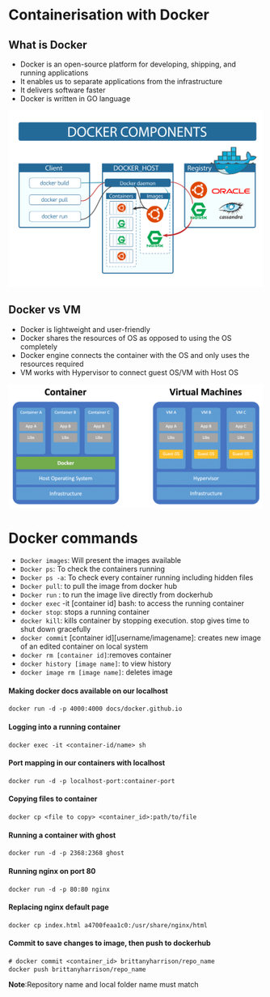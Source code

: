 # Containerisation with Docker

## What is Docker
- Docker is an open-source platform for developing, shipping, and running applications
- It enables us to separate applications from the infrastructure
- It delivers software faster
- Docker is written in GO language

![docker](docker.png)

## Docker vs VM 
- Docker is lightweight and user-friendly
- Docker shares the resources of OS as opposed to using the OS completely
- Docker engine connects the container with the OS and only uses the resources required
- VM works with Hypervisor to connect guest OS/VM with Host OS

![container-vs-vm](container-vs-vm.png)

# Docker commands
- `Docker images`: Will present the images available
- `Docker ps`: To check the containers running
- `Docker ps -a`: To check every container running including hidden files
- `Docker pull`: to pull the image from docker hub
- `Docker run` : to run the image live directly from dockerhub
- `docker exec` -it [container id] bash: to access the running container
- `docker stop`: stops a running container
- `docker kill`: kills container by stopping execution. stop gives time to shut down gracefully
- `docker commit` [container id][username/imagename]: creates new image of an edited container on local system
- `docker rm [container id]`:removes container 
- `docker history [image name]`: to view history 
- `docker image rm [image name]`: deletes image 

#### Making docker docs available on our localhost 

```
docker run -d -p 4000:4000 docs/docker.github.io 
```

#### Logging into a running container 

```
docker exec -it <container-id/name> sh

```
#### Port mapping in our containers with localhost 
```
docker run -d -p localhost-port:container-port

```
#### Copying files to container 
```
docker cp <file to copy> <container_id>:path/to/file

```
#### Running a container with ghost
```
docker run -d -p 2368:2368 ghost 
```

#### Running nginx on port 80 
```
docker run -d -p 80:80 nginx 
```
#### Replacing nginx default page 

```
docker cp index.html a4700feaa1c0:/usr/share/nginx/html
```
#### Commit to save changes to image, then push to dockerhub 
```
# docker commit <container_id> brittanyharrison/repo_name
docker push brittanyharrison/repo_name

```
**Note**:Repository name and local folder name must match
